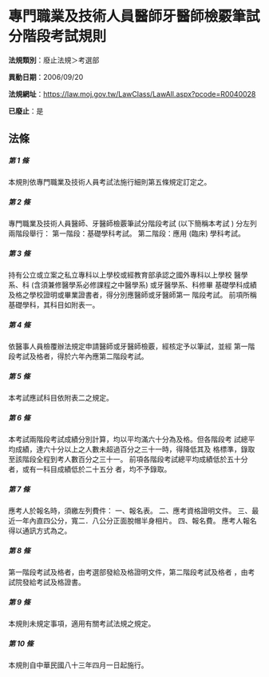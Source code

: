 # 專門職業及技術人員醫師牙醫師檢覈筆試分階段考試規則

**法規類別**：廢止法規＞考選部

**異動日期**：2006/09/20  

**法規網址**：https://law.moj.gov.tw/LawClass/LawAll.aspx?pcode=R0040028

**已廢止**：是



## 法條
##### 第 1 條
本規則依專門職業及技術人員考試法施行細則第五條規定訂定之。

##### 第 2 條
專門職業及技術人員醫師、牙醫師檢覈筆試分階段考試 (以下簡稱本考試
) 分左列兩階段舉行：
第一階段：基礎學科考試。
第二階段：應用 (臨床) 學科考試。

##### 第 3 條
持有公立或立案之私立專科以上學校或經教育部承認之國外專科以上學校
醫學系、科 (含須兼修醫學系必修課程之中醫學系) 或牙醫學系、科修畢
基礎學科成績及格之學校證明或畢業證書者，得分別應醫師或牙醫師第一
階段考試。
前項所稱基礎學科，其科目如附表一。

##### 第 4 條
依醫事人員檢覆辦法規定申請醫師或牙醫師檢覈，經核定予以筆試，並經
第一階段考試及格者，得於六年內應第二階段考試。

##### 第 5 條
本考試應試科目依附表二之規定。

##### 第 6 條
本考試兩階段考試成績分別計算，均以平均滿六十分為及格。但各階段考
試總平均成績，達六十分以上之人數未超過百分之三十一時，得降低其及
格標準，錄取至該階段全程到考人數百分之三十一。
前項各階段考試總平均成績低於五十分者，或有一科目成績低於二十五分
者，均不予錄取。

##### 第 7 條
應考人於報名時，須繳左列費件：
一、報名表。
二、應考資格證明文件。
三、最近一年內直四公分，寬二．八公分正面脫帽半身相片。
四、報名費。
應考人報名得以通訊方式為之。


##### 第 8 條
第一階段考試及格者，由考選部發給及格證明文件，第二階段考試及格者
，由考試院發給考試及格證書。

##### 第 9 條
本規則未規定事項，適用有關考試法規之規定。

##### 第 10 條
本規則自中華民國八十三年四月一日起施行。


